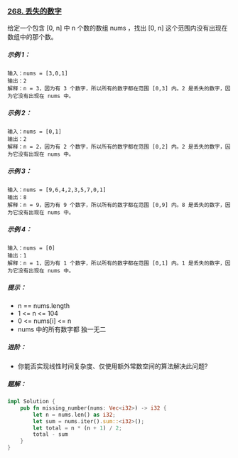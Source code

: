 ### [268. 丢失的数字](https://leetcode.cn/problems/missing-number/)

给定一个包含 [0, n] 中 n 个数的数组 nums ，找出 [0, n] 这个范围内没有出现在数组中的那个数。



##### 示例 1：
```
输入：nums = [3,0,1]
输出：2
解释：n = 3，因为有 3 个数字，所以所有的数字都在范围 [0,3] 内。2 是丢失的数字，因为它没有出现在 nums 中。
```

##### 示例 2：
```
输入：nums = [0,1]
输出：2
解释：n = 2，因为有 2 个数字，所以所有的数字都在范围 [0,2] 内。2 是丢失的数字，因为它没有出现在 nums 中。
```

##### 示例 3：
```
输入：nums = [9,6,4,2,3,5,7,0,1]
输出：8
解释：n = 9，因为有 9 个数字，所以所有的数字都在范围 [0,9] 内。8 是丢失的数字，因为它没有出现在 nums 中。
```

##### 示例 4：
```
输入：nums = [0]
输出：1
解释：n = 1，因为有 1 个数字，所以所有的数字都在范围 [0,1] 内。1 是丢失的数字，因为它没有出现在 nums 中。
```

##### 提示：
- n == nums.length
- 1 <= n <= 104
- 0 <= nums[i] <= n
- nums 中的所有数字都 独一无二


##### 进阶：
- 你能否实现线性时间复杂度、仅使用额外常数空间的算法解决此问题?

##### 题解：
```rust
impl Solution {
    pub fn missing_number(nums: Vec<i32>) -> i32 {
        let n = nums.len() as i32;
        let sum = nums.iter().sum::<i32>();
        let total = n * (n + 1) / 2;
        total - sum
    }
}
```
